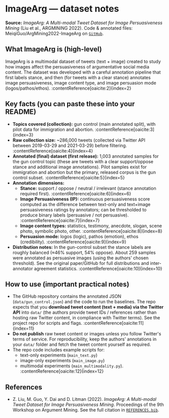 # ImageArg — dataset notes

**Source:** *ImageArg: A Multi-modal Tweet Dataset for Image Persuasiveness Mining* (Liu et al., ARGMINING 2022). Code & annotated files: MeiqiGuo/ArgMining2022-ImageArg on [`GitHub`](https://github.com/ImageArg/ImageArg-Shared-Task).

## What ImageArg is (high-level)
ImageArg is a multimodal dataset of tweets (text + image) created to study how images affect the persuasiveness of argumentative social media content. The dataset was developed with a careful annotation pipeline that first labels stance, and then (for tweets with a clear stance) annotates image persuasiveness, image content type, and image persuasion mode (logos/pathos/ethos). :contentReference[oaicite:2]{index=2}

## Key facts (you can paste these into your README)
- **Topics covered (collection):** gun control (main annotated split), with pilot data for immigration and abortion. :contentReference[oaicite:3]{index=3}  
- **Raw collection size:** ~286,000 tweets (collected via Twitter API between 2019-03-29 and 2021-03-29) before filtering. :contentReference[oaicite:4]{index=4}  
- **Annotated (final) dataset (first release):** 1,003 annotated samples for the gun control topic (these are tweets with a clear support/oppose stance and additional image annotations). Pilot samples exist for immigration and abortion but the primary, released corpus is the gun control subset. :contentReference[oaicite:5]{index=5}  
- **Annotation dimensions:**
  - **Stance:** support / oppose / neutral / irrelevant (stance annotation required first). :contentReference[oaicite:6]{index=6}  
  - **Image Persuasiveness (IP):** continuous persuasiveness score computed as the difference between text-only and text+image persuasiveness ratings by annotators; can be thresholded to produce binary labels (persuasive / not persuasive). :contentReference[oaicite:7]{index=7}  
  - **Image content types:** statistics, testimony, anecdote, slogan, scene photo, symbolic photo, other. :contentReference[oaicite:8]{index=8}  
  - **Persuasion mode:** logos (logic), pathos (emotion), ethos (credibility). :contentReference[oaicite:9]{index=9}
- **Distribution notes:** In the gun-control subset the stance labels are roughly balanced (≈46% support, 54% oppose). About 259 samples were annotated as persuasive images (using the authors' chosen threshold). See the original paper/GitHub for full distributions and inter-annotator agreement statistics. :contentReference[oaicite:10]{index=10}

## How to use (important practical notes)
- The GitHub repository contains the annotated JSON (`data/gun_control.json`) and the code to run the baselines. The repo expects that you **download tweet content (text + media) via the Twitter API** into `data/` (the authors provide tweet IDs / references rather than hosting raw Twitter content, in compliance with Twitter terms). See the project repo for scripts and flags. :contentReference[oaicite:11]{index=11}
- **Do not publish** raw tweet content or images unless you follow Twitter's terms of service. For reproducibility, keep the authors' annotations in your `data/` folder and fetch the tweet content yourself as required.
- The repo code includes example scripts for:
  - text-only experiments (`main_text.py`)
  - image-only experiments (`main_image.py`)
  - multimodal experiments (`main_multimodality.py`). :contentReference[oaicite:12]{index=12}

## References

- Z. Liu, M. Guo, Y. Dai and D. Litman (2022). *ImageArg: A Multi-modal Tweet Dataset for Image Persuasiveness Mining*. Proceedings of the 9th Workshop on Argument Mining. See the full citation in [`REFERENCES.bib`](./REFERENCES.bib).
